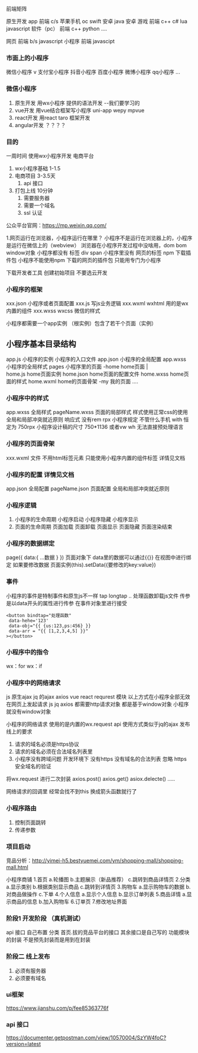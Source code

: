 前端矩阵 

原生开发
  app 前端  c/s 苹果手机 oc swift  安卓 java 安卓
  游戏 前端  c++ c# lua  javascript 
  软件（pc） 前端  c++ python ....

网页 前端  b/s  javascript 
小程序 前端 javascipt 

###  市面上的小程序 
微信小程序  v
支付宝小程序
抖音小程序
百度小程序
微博小程序 
qq小程序
...

### 微信小程序
1. 原生开发  用wx小程序 提供的语法开发 --我们要学习的
2. vue开发  用vue结合框架写小程序 uni-app wepy mpvue  
3. react开发  用react taro 框架开发
4. angular开发   ？？？？

### 目的 
一周时间 使用wx小程序开发 电商平台
1. wx小程序基础 1-1.5 
2. 电商项目    3-3.5天 
    1. api 接口
3. 打包上线   10分钟
    1. 需要服务器
    2. 需要一个域名 
    3. ssl 认证

公众平台官网：https://mp.weixin.qq.com/


1.网页运行在浏览器，小程序运行在哪里？
小程序不是运行在浏览器上的，小程序是运行在微信上的（webview）
浏览器在小程序开发过程中没啥用，dom bom  window对象 小程序都没有
标签 div  span  小程序里没有 网页的标签 
npm 下载插件包  小程序不能使用npm 下载的网页的插件包 只能用专门为小程序

下载开发者工具 创建初始项目  不要选云开发

### 小程序的框架
xxx.json  小程序或者页面配置
xxx.js    写js业务逻辑
xxx.wxml  wxhtml 用的是wx内置的组件 
xxx.wxss  wxcss 微信的样式

小程序都需要一个app实例 （根实例）包含了若干个页面（实例）
<!-- vue  有一个跟组件 跟组件里有一堆页面组件 -->
## 小程序基本目录结构
app.js  小程序的实例 小程序的入口文件
app.json 小程序的全局配置
app.wxss  小程序的全局样式
pages  小程序里的页面
-home   home页面
  |   
  home.js home页面实例
  home.json  home页面的配置文件
  home.wxss  home页面的样式
  home.wxml  home的页面骨架
-my     我的页面
 ....

 ### 小程序中的样式
 app.wxss 全局样式
 pageName.wxss 页面的局部样式 
 样式使用正常css的使用
 全局和局部冲突就近原则
 响应式 没有rem rpx 
 小程序规定 不管什么手机 with 恒定为 750rpx 小程序设计稿的尺寸 750*1136
 或者vw wh
 无法直接预处理语言
 ### 小程序的页面骨架
 xxx.wxml 文件 不用html标签元素
 只能使用小程序内置的组件标签 详情见文档
 ### 小程序的配置 详情见文档
 app.json 全局配置
 pageName.json 页面配置 
 全局和局部冲突就近原则

 ### 小程序逻辑 
 1. 小程序的生命周期 
    小程序启动
    小程序隐藏
    小程序显示
 2. 页面的生命周期 
     页面加载
     页面卸载 
     页面显示
     页面隐藏
     页面渲染结束
    
### 小程序的数据绑定 
page({
  data:{
    ...数据
  }
})
页面对象下 data里的数据可以通过{{}} 在视图中进行绑定
如果要修改数据  页面实例(this).setData({要修改的key:value})

### 事件
小程序的事件是特制事件和原生js不一样  tap  longtap ..
处理函数卸载js文件
传参是以data开头的属性进行传参 在事件对象里进行接受
```
<button bindtap="处理函数"
 data-hehe='123'
 data-obj="{{ {us:123,ps:456} }}
 data-arr = "{{ [1,2,3,4,5] }}"
></button>
```
### 小程序中的指令
wx：for
wx：if

### 小程序中的网络请求
js 原生ajax 
jq 的ajax 
axios vue react 
requrest 模块
以上方式在小程序全部无效  
在网页上发起请求 js jq axios 都需要http请求对象 都是基于window对象 小程序就没有window对象

小程序的网络请求 使用的是内置的wx.request api  使用方式类似于jq的ajax 
发布线上的要求
1. 请求的域名必须是https协议
2. 请求的域名必须在合法域名列表里
3. 小程序没有跨域问题
开发环境下 没有https 没有域名的合法列表
忽略 https 安全域名的验证

将wx.request 进行二次封装 
axios.post()
axios.get()
asiox.delecte()
.....

网络请求的回调里 经常会找不到this 换成箭头函数就行了

### 小程序路由 
1. 控制页面跳转
2. 传递参数



### 项目启动
竞品分析：http://yimei-h5.bestyuemei.com/ym/shopping-mall/shopping-mall.html

小程序商铺 
1.首页
   a.轮播图
   b.主题展示（新品推荐）
   c.跳转到商品详情页
2.分类
  a.显示类别
  b.根据类别显示商品
  c.跳转到详情页
3.购物车
  a.显示购物车的数据
  b.对商品做操作
  c.下单
4.个人信息 
  a.显示个人信息 
  b.显示订单列表
5.商品详情 
  a.显示商品的信息
  b.加入购物车
6.订单页 
7.修改地址界面

### 阶段1 开发阶段 （真机测试）
api 接口 自己布置
分类 首页.拔的竞品平台的接口
    其余接口是自己写的
功能模块的封装  不是预先封装而是用到在封装
### 阶段二 线上发布
1. 必须有服务器
2. 必须要有域名

### ui框架
https://www.jianshu.com/p/fee85363776f

### api 接口
https://documenter.getpostman.com/view/10570004/SzYW4foC?version=latest